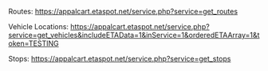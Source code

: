 Routes: https://appalcart.etaspot.net/service.php?service=get_routes

Vehicle Locations: https://appalcart.etaspot.net/service.php?service=get_vehicles&includeETAData=1&inService=1&orderedETAArray=1&token=TESTING

Stops: https://appalcart.etaspot.net/service.php?service=get_stops
